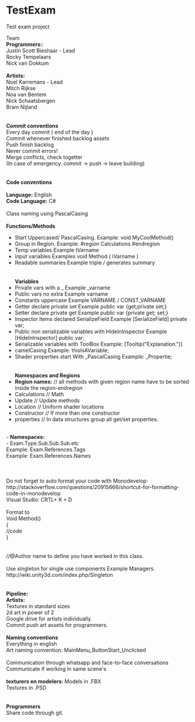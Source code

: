# TestExam
Test exam project <br>

Team <br>
<b>Programmers:</b>:<br>
Justin Scott Bieshaar - Lead <br>
Rocky Tempelaars<br>
Nick van Dokkum <br>
<br>
<b>Artists:</b><br>
Noel Karremans - Lead <br>
Mitch Rijkse <br>
Noa van Bentem <br>
Nick Schaatsbergen <br>
Bram Nijland  <br>
<br><br>
<b>Commit conventions</b><br>
Every day commit ( end of the day ) <br>
Commit whenever finished backlog assets <br>
Push finish backlog <br>
Never commit errors! <br>
Merge conflicts, check togetter <br>
(In case of emergency. commit -> push -> leave building) <br> 
<br><br>
<b>Code conventions</b><br>
<br>
<b>Language:</b> English<br>
<b>Code Language:</b> C#<br>
<br>
Class naming using PascalCasing<br>
<br>
<b>Functions/Methods</b><br>	
- Start Uppercased/  PascalCasing.			Example: void MyCoolMethod()<br>
- Group in Region.					Example: #region Calculations #endregion<br>
- Temp variables 					Example tVarname <br>	
- input variables					Examples void Method ( iVarname )<br>
- Readable summaries 					Example triple / generates summary<br>
<br><br>
<b>Variables</b> <br>	
- Private vars	with a _					Example _varname <br>	
- Public vars no extra						Example varname <br>
- Constants uppercase						Example VARNAME / CONST_VARNAME <br>
- Getter declare private set					Example public var {get;private set;} <br>
- Setter declare private get					Example public var {private get; set;} <br>
- Inspector items declared SerializeField			Example [SerializeField] private var; <br>
- Public non serializable variables with HideInInspector	Example [HideInInspector] public var; <br>
- Serializable variables with ToolBox				Example: [Tooltip("Explanation.")] <br>
- camelCasing 							Example: thisIsAVariable; <br>
- Shader properties start With _PascalCasing			Example: _Propertie;<br>
 <br><br>
<b>Namespaces and Regions</b> <br>
- <b>Region names:</b> // all methods with given region name have to be sorted inside the region-endregion <br>
- Calculations // Math <br>
- Update // Update methods <br>
- Location // Uniform shader locations <br>
- Constructor // If more than one constructor <br>
- properties // In data structures group all get/set properties.  <br>
 <br>
- <b>Namespaces:</b> <br>
- Exam.Type.Sub.Sub.Sub.etc <br>
	Example: Exam.References.Tags <br>
	Example: Exam.References.Names <br>
<br><br><br>
Do not forget to auto format your code with 	Monodevelop: http://stackoverflow.com/questions/20915666/shortcut-for-formatting-code-in-monodevelop <br>
Visual Studio: CRTL+ K + D <br>
<br>
Format to <br>
Void Method() <br>
{ <br>
	//code <br>
} <br>
 <br><br>
//@Author name to define you have worked in this class. <br>
 <br>
Use singleton for single use components Example Managers. <br>
http://wiki.unity3d.com/index.php/Singleton <br>
<br><br>
<b>Pipeline:</b><br>
<b>Artists:</b><br>
Textures in standard sizes<br>
2d art in power of 2<br>
Google drive for artists individually.<br>
Commit push art assets for programmers.<br>
<br>
<b>Naming conventions</b><br>
Everything in english<br>
Art naming convention: MainMenu_ButtonStart_Unclicked <br>
<br>
Communication through whatsapp and face-to-face conversations<br>
Communicate if working in same scene's<br>
<br>
<b>texturers en modelers: </b>
Models in .FBX<br>
Textures in .PSD<br>
<br><br>
<b>Programmers</b><br>
Share code through git.<br>

